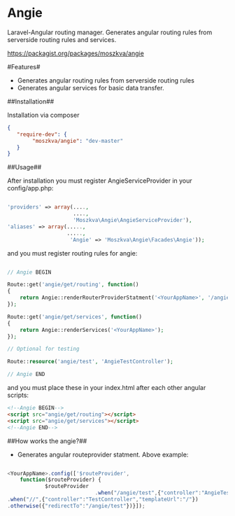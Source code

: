 Angie
=====

Laravel-Angular routing manager. Generates angular routing rules from serverside routing rules and services.

https://packagist.org/packages/moszkva/angie

#Features#

- Generates angular routing rules from serverside routing rules
- Generates angular services for basic data transfer.


##Installation##

Installation via composer

```json
{
   "require-dev": {
        "moszkva/angie": "dev-master"
   }
}
```


##Usage##

After installation you must register AngieServiceProvider in your config/app.php:

```php

'providers' => array(....,
                     ....,
                     'Moszkva\Angie\AngieServiceProvider'),
'aliases' => array(.....,
                   .....,
                    'Angie'	=> 'Moszkva\Angie\Facades\Angie'));

```

and you must register routing rules for angie:

```php

// Angie BEGIN

Route::get('angie/get/routing', function()
{
	return Angie::renderRouterProviderStatment('<YourAppName>', '/angie/test');
});

Route::get('angie/get/services', function()
{
	return Angie::renderServices('<YourAppName>');
});

// Optional for testing

Route::resource('angie/test', 'AngieTestController');

// Angie END


```

and you must place these in your index.html after each other angular scripts:

```html
<!--Angie BEGIN-->
<script src="angie/get/routing"></script>
<script src="angie/get/services"></script>
<!--Angie END-->
```

##How works the angie?##

- Generates angular routeprovider statment. Above example:
```js

<YourAppName>.config(['$routeProvider',
    function($routeProvider) {
            $routeProvider
							.when("/angie/test",{"controller":"AngieTestController","templateUrl":"angie/test"})					.when("/angie/test/create",{"controller":"AngieTestController","templateUrl":"angie/test/create"})			.when("/angie/test/:test",{"controller":"AngieTestController","templateUrl":"angie/test/' + $routeParams.test + '"})						.when("/angie/test/:test/edit",{"controller":"AngieTestController","templateUrl":"angie/test/' + $routeParams.test + '/edit"})
.when("//",{"controller":"TestController","templateUrl":"/"})			 
.otherwise({"redirectTo":"/angie/test"})}]);

```






